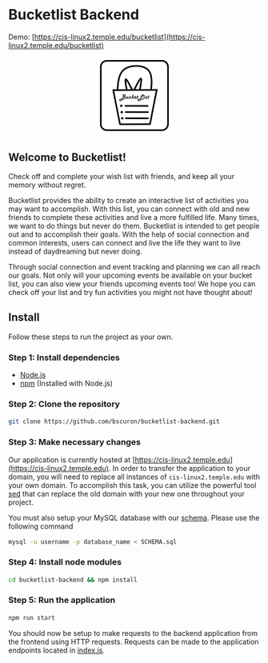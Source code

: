 # Bucketlist Backend

Demo: [https://cis-linux2.temple.edu/bucketlist](https://cis-linux2.temple.edu/bucketlist)

<p align="center">
  <img width="30%" src="./assets/AppIconbucketList.png" alt="alt text">
</p>

## Welcome to Bucketlist!

Check off and complete your wish list with friends, and keep all your memory without regret.

Bucketlist provides the ability to create an interactive list of activities you may want to accomplish. With this list, you can connect with old and new friends to complete these activities and live a more fulfilled life. Many times, we want to do things but never do them. Bucketlist is intended to get people out and to accomplish their goals. With the help of social connection and common interests, users can connect and live the life they want to live instead of daydreaming but never doing.

Through social connection and event tracking and planning we can all reach our goals. Not only will your upcoming events be available on your bucket list, you can also view your friends upcoming events too! We hope you can check off your list and try fun activities you might not have thought about!

## Install

Follow these steps to run the project as your own.

### Step 1: Install dependencies

- [Node.js](https://nodejs.org/en/download)
- [npm](https://nodejs.org/en/download) (Installed with Node.js)

### Step 2: Clone the repository

```sh
git clone https://github.com/bscuron/bucketlist-backend.git
```

### Step 3: Make necessary changes

Our application is currently hosted at [https://cis-linux2.temple.edu](https://cis-linux2.temple.edu). In order to transfer the application to your domain, you will need to replace all instances of `cis-linux2.temple.edu` with your own domain. To accomplish this task, you can utilize the powerful tool [sed](https://man7.org/linux/man-pages/man1/sed.1.html) that can replace the old domain with your new one throughout your project.

You must also setup your MySQL database with our [schema](https://github.com/bscuron/bucketlist-backend/blob/master/SCHEMA.sql). Please use the following command

```sh
mysql -u username -p database_name < SCHEMA.sql
```

### Step 4: Install node modules

```sh
cd bucketlist-backend && npm install
```

### Step 5: Run the application

```sh
npm run start
```

You should now be setup to make requests to the backend application from the frontend using HTTP requests. Requests can be made to the application endpoints located in [index.js](https://github.com/bscuron/bucketlist-backend/blob/master/src/index.ts).
